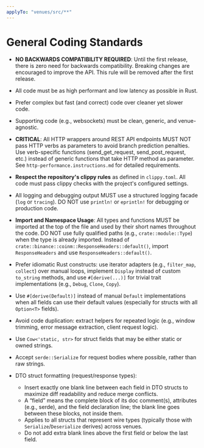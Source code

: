 ```yaml
---
applyTo: "venues/src/**"
---
```


# General Coding Standards

- **NO BACKWARDS COMPATIBILITY REQUIRED**: Until the first release, there is zero need for backwards compatibility. Breaking changes are encouraged to improve the API. This rule will be removed after the first release.
- All code must be as high performant and low latency as possible in Rust.
- Prefer complex but fast (and correct) code over cleaner yet slower code.
- Supporting code (e.g., websockets) must be clean, generic, and venue-agnostic.
- **CRITICAL**: All HTTP wrappers around REST API endpoints MUST NOT pass HTTP verbs as parameters to avoid branch prediction penalties. Use verb-specific functions (send_get_request, send_post_request, etc.) instead of generic functions that take HTTP method as parameter. See `http-performance.instructions.md` for detailed requirements.
- **Respect the repository's clippy rules** as defined in `clippy.toml`. All code must pass clippy checks with the project's configured settings.
- All logging and debugging output MUST use a structured logging facade (`log` or `tracing`). DO NOT use `println!` or `eprintln!` for debugging or production code.
- **Import and Namespace Usage**: All types and functions MUST be imported at the top of the file and used by their short names throughout the code. DO NOT use fully qualified paths (e.g., `crate::module::Type`) when the type is already imported. Instead of `crate::binance::coinm::ResponseHeaders::default()`, import `ResponseHeaders` and use `ResponseHeaders::default()`.
- Prefer idiomatic Rust constructs: use iterator adapters (e.g., `filter_map`, `collect`) over manual loops, implement `Display` instead of custom `to_string` methods, and use `#[derive(...)]` for trivial trait implementations (e.g., `Debug`, `Clone`, `Copy`).
- Use `#[derive(Default)]` instead of manual `Default` implementations when all fields can use their default values (especially for structs with all `Option<T>` fields).
- Avoid code duplication: extract helpers for repeated logic (e.g., window trimming, error message extraction, client request logic).
- Use `Cow<'static, str>` for struct fields that may be either static or owned strings.
- Accept `serde::Serialize` for request bodies where possible, rather than raw strings.

- DTO struct formatting (request/response types):
	- Insert exactly one blank line between each field in DTO structs to maximize diff readability and reduce merge conflicts.
	- A “field” means the complete block of its doc comment(s), attributes (e.g., serde), and the field declaration line; the blank line goes between these blocks, not inside them.
	- Applies to all structs that represent wire types (typically those with `Serialize`/`Deserialize` derives) across venues.
	- Do not add extra blank lines above the first field or below the last field.
